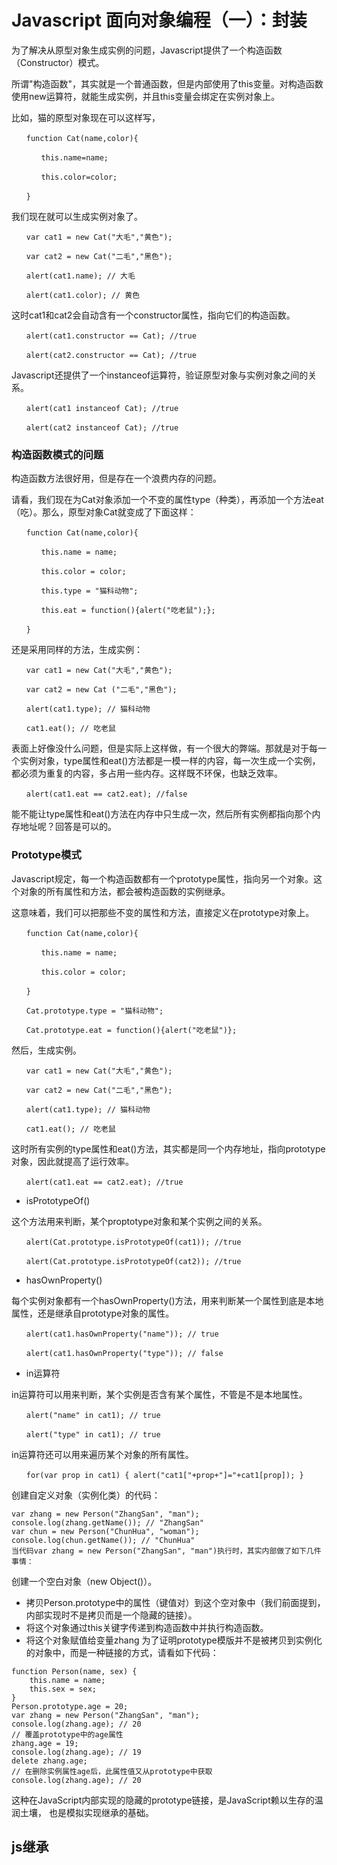 # Javascript 面向对象编程（一）：封装
为了解决从原型对象生成实例的问题，Javascript提供了一个构造函数（Constructor）模式。

所谓"构造函数"，其实就是一个普通函数，但是内部使用了this变量。对构造函数使用new运算符，就能生成实例，并且this变量会绑定在实例对象上。

比如，猫的原型对象现在可以这样写，
```
　　function Cat(name,color){

　　　　this.name=name;

　　　　this.color=color;

　　}
```
我们现在就可以生成实例对象了。
```
　　var cat1 = new Cat("大毛","黄色");

　　var cat2 = new Cat("二毛","黑色");

　　alert(cat1.name); // 大毛

　　alert(cat1.color); // 黄色
```
这时cat1和cat2会自动含有一个constructor属性，指向它们的构造函数。
```
　　alert(cat1.constructor == Cat); //true

　　alert(cat2.constructor == Cat); //true
```
Javascript还提供了一个instanceof运算符，验证原型对象与实例对象之间的关系。
```
　　alert(cat1 instanceof Cat); //true

　　alert(cat2 instanceof Cat); //true
```
### 构造函数模式的问题
构造函数方法很好用，但是存在一个浪费内存的问题。

请看，我们现在为Cat对象添加一个不变的属性type（种类），再添加一个方法eat（吃）。那么，原型对象Cat就变成了下面这样：
```
　　function Cat(name,color){

　　　　this.name = name;

　　　　this.color = color;

　　　　this.type = "猫科动物";

　　　　this.eat = function(){alert("吃老鼠");};

　　}
```
还是采用同样的方法，生成实例：
```
　　var cat1 = new Cat("大毛","黄色");

　　var cat2 = new Cat ("二毛","黑色");

　　alert(cat1.type); // 猫科动物

　　cat1.eat(); // 吃老鼠
```
表面上好像没什么问题，但是实际上这样做，有一个很大的弊端。那就是对于每一个实例对象，type属性和eat()方法都是一模一样的内容，每一次生成一个实例，都必须为重复的内容，多占用一些内存。这样既不环保，也缺乏效率。
```
　　alert(cat1.eat == cat2.eat); //false
```
能不能让type属性和eat()方法在内存中只生成一次，然后所有实例都指向那个内存地址呢？回答是可以的。
### Prototype模式

Javascript规定，每一个构造函数都有一个prototype属性，指向另一个对象。这个对象的所有属性和方法，都会被构造函数的实例继承。

这意味着，我们可以把那些不变的属性和方法，直接定义在prototype对象上。
```
　　function Cat(name,color){

　　　　this.name = name;

　　　　this.color = color;

　　}

　　Cat.prototype.type = "猫科动物";

　　Cat.prototype.eat = function(){alert("吃老鼠")};
```
然后，生成实例。
```
　　var cat1 = new Cat("大毛","黄色");

　　var cat2 = new Cat("二毛","黑色");

　　alert(cat1.type); // 猫科动物

　　cat1.eat(); // 吃老鼠
```
这时所有实例的type属性和eat()方法，其实都是同一个内存地址，指向prototype对象，因此就提高了运行效率。
```
　　alert(cat1.eat == cat2.eat); //true
  ```
  * isPrototypeOf()

这个方法用来判断，某个proptotype对象和某个实例之间的关系。
```
　　alert(Cat.prototype.isPrototypeOf(cat1)); //true

　　alert(Cat.prototype.isPrototypeOf(cat2)); //true
```
 * hasOwnProperty()

每个实例对象都有一个hasOwnProperty()方法，用来判断某一个属性到底是本地属性，还是继承自prototype对象的属性。
```
　　alert(cat1.hasOwnProperty("name")); // true

　　alert(cat1.hasOwnProperty("type")); // false
```
 * in运算符

in运算符可以用来判断，某个实例是否含有某个属性，不管是不是本地属性。
```
　　alert("name" in cat1); // true

　　alert("type" in cat1); // true
```
in运算符还可以用来遍历某个对象的所有属性。
```
　　for(var prop in cat1) { alert("cat1["+prop+"]="+cat1[prop]); }
  ```
  创建自定义对象（实例化类）的代码：
  ```
var zhang = new Person("ZhangSan", "man");
console.log(zhang.getName()); // "ZhangSan"
var chun = new Person("ChunHua", "woman");
console.log(chun.getName()); // "ChunHua"
当代码var zhang = new Person("ZhangSan", "man")执行时，其实内部做了如下几件事情：
```
创建一个空白对象（new Object()）。
* 拷贝Person.prototype中的属性（键值对）到这个空对象中（我们前面提到，内部实现时不是拷贝而是一个隐藏的链接）。
* 将这个对象通过this关键字传递到构造函数中并执行构造函数。
* 将这个对象赋值给变量zhang
为了证明prototype模版并不是被拷贝到实例化的对象中，而是一种链接的方式，请看如下代码：
```
function Person(name, sex) {
    this.name = name;
    this.sex = sex;
}
Person.prototype.age = 20;
var zhang = new Person("ZhangSan", "man");
console.log(zhang.age); // 20
// 覆盖prototype中的age属性
zhang.age = 19;
console.log(zhang.age); // 19
delete zhang.age;
// 在删除实例属性age后，此属性值又从prototype中获取
console.log(zhang.age); // 20
```
这种在JavaScript内部实现的隐藏的prototype链接，是JavaScript赖以生存的温润土壤， 也是模拟实现继承的基础。
## js继承
